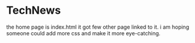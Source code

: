 # TechNews
the home page is index.html
it got few other page linked to it.
i am hoping someone could add more css and make it more eye-catching.
